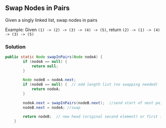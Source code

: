 ## Swap Nodes in Pairs
Given a singly linked list, swap nodes in pairs

Example:
Given `(1) -> (2) -> (3) -> (4) -> (5)`, return `(2) -> (1) -> (4) -> (3) -> (5)`


### Solution
```java
public static Node swapInPairs(Node nodeA) {	
		if (nodeA == null) {
			return null;
		}
		
		Node nodeB = nodeA.next;
		if (nodeB == null) {  // odd length list (no swapping needed)
			return nodeA;
		}
		
		nodeA.next = swapInPairs(nodeB.next);  //send start of next pair
		nodeB.next = nodeA; //swap
		
		return nodeB;  // new head (original second element) or first if length = 1
	}
  ```
